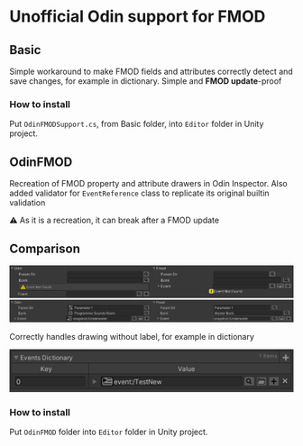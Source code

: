 # Unofficial Odin support for FMOD

## Basic

Simple workaround to make FMOD fields and attributes correctly detect and save changes, for example in dictionary. Simple and **FMOD update**-proof

### How to install

Put `OdinFMODSupport.cs`, from Basic folder, into `Editor` folder in Unity project.

## OdinFMOD

Recreation of FMOD property and attribute drawers in Odin Inspector. Also added validator for `EventReference` class to replicate its original builtin validation

:warning: As it is a recreation, it can break after a FMOD update

## Comparison

![](Images/Comparison_empty.PNG)
![](Images/Comparison_filled.png)

Correctly handles drawing without label, for example in dictionary

![](Images/Dictionary.PNG)

### How to install

Put `OdinFMOD` folder into `Editor` folder in Unity project.
